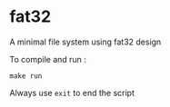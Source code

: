 # fat32

A minimal file system using fat32 design

To compile and run :
```
make run
```

Always use `exit` to end the script
